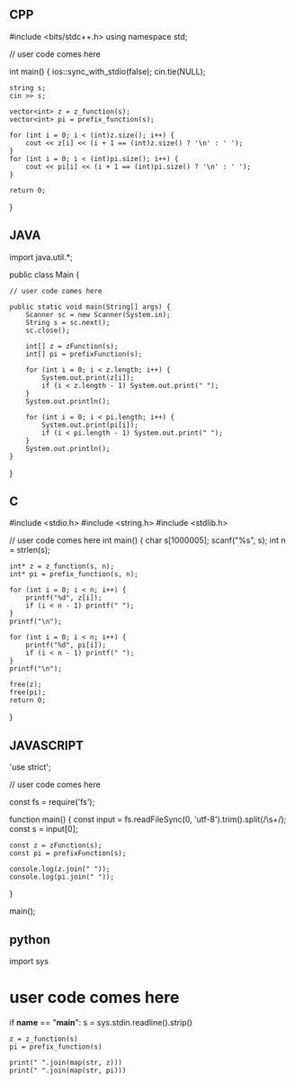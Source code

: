 ## CPP

#include <bits/stdc++.h>
using namespace std;

// user code comes here

int main() {
    ios::sync_with_stdio(false);
    cin.tie(NULL);

    string s;
    cin >> s;

    vector<int> z = z_function(s);
    vector<int> pi = prefix_function(s);

    for (int i = 0; i < (int)z.size(); i++) {
        cout << z[i] << (i + 1 == (int)z.size() ? '\n' : ' ');
    }
    for (int i = 0; i < (int)pi.size(); i++) {
        cout << pi[i] << (i + 1 == (int)pi.size() ? '\n' : ' ');
    }

    return 0;
}

## JAVA

import java.util.*;

public class Main {

    // user code comes here

    public static void main(String[] args) {
        Scanner sc = new Scanner(System.in);
        String s = sc.next();
        sc.close();

        int[] z = zFunction(s);
        int[] pi = prefixFunction(s);

        for (int i = 0; i < z.length; i++) {
            System.out.print(z[i]);
            if (i < z.length - 1) System.out.print(" ");
        }
        System.out.println();

        for (int i = 0; i < pi.length; i++) {
            System.out.print(pi[i]);
            if (i < pi.length - 1) System.out.print(" ");
        }
        System.out.println();
    }
}

## C

#include <stdio.h>
#include <string.h>
#include <stdlib.h>

// user code comes here
int main() {
    char s[1000005];
    scanf("%s", s);
    int n = strlen(s);

    int* z = z_function(s, n);
    int* pi = prefix_function(s, n);

    for (int i = 0; i < n; i++) {
        printf("%d", z[i]);
        if (i < n - 1) printf(" ");
    }
    printf("\n");

    for (int i = 0; i < n; i++) {
        printf("%d", pi[i]);
        if (i < n - 1) printf(" ");
    }
    printf("\n");

    free(z);
    free(pi);
    return 0;
}

## JAVASCRIPT

'use strict';

// user code comes here

const fs = require('fs');

function main() {
    const input = fs.readFileSync(0, 'utf-8').trim().split(/\s+/);
    const s = input[0];

    const z = zFunction(s);
    const pi = prefixFunction(s);

    console.log(z.join(" "));
    console.log(pi.join(" "));
}

main();

## python

import sys

# user code comes here

if __name__ == "__main__":
    s = sys.stdin.readline().strip()

    z = z_function(s)
    pi = prefix_function(s)

    print(" ".join(map(str, z)))
    print(" ".join(map(str, pi)))
